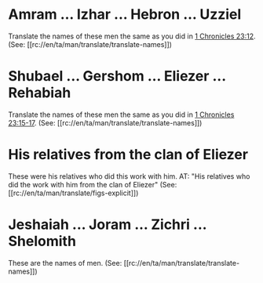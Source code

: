 # Amram ... Izhar ... Hebron ... Uzziel

Translate the names of these men the same as you did in [1 Chronicles 23:12](../23/12.md). (See: [[rc://en/ta/man/translate/translate-names]])

# Shubael ... Gershom ... Eliezer ... Rehabiah

Translate the names of these men the same as you did in [1 Chronicles 23:15-17](../23/15.md). (See: [[rc://en/ta/man/translate/translate-names]])

# His relatives from the clan of Eliezer

These were his relatives who did this work with him. AT: "His relatives who did the work with him from the clan of Eliezer" (See: [[rc://en/ta/man/translate/figs-explicit]])

# Jeshaiah ... Joram ... Zichri ... Shelomith

These are the names of men. (See: [[rc://en/ta/man/translate/translate-names]])